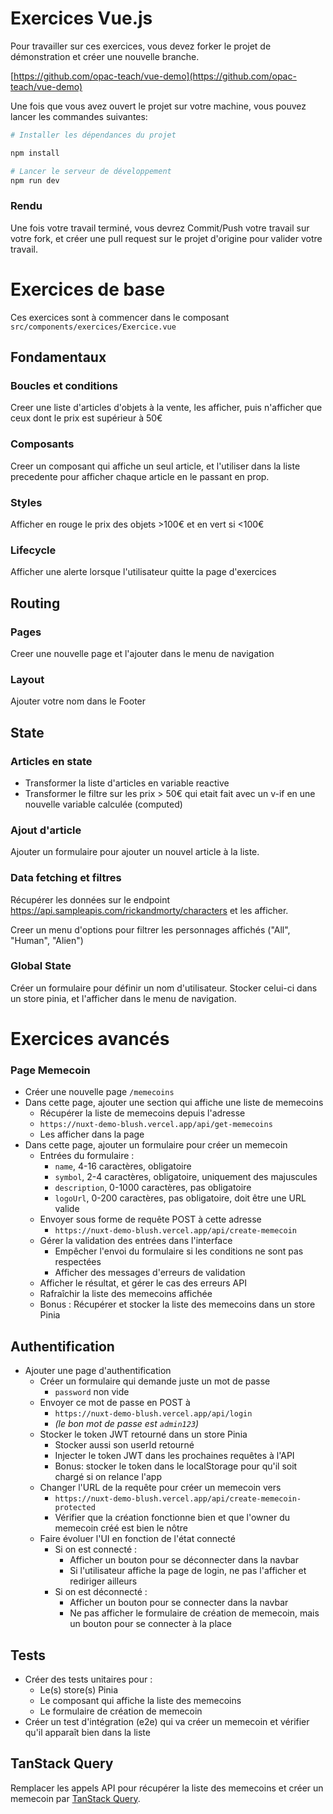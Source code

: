 # Exercices Vue.js

Pour travailler sur ces exercices, vous devez forker le projet de démonstration et créer une nouvelle branche.

[https://github.com/opac-teach/vue-demo](https://github.com/opac-teach/vue-demo)

Une fois que vous avez ouvert le projet sur votre machine, vous pouvez lancer les commandes suivantes:

```bash
# Installer les dépendances du projet

npm install

# Lancer le serveur de développement
npm run dev
```

### Rendu

Une fois votre travail terminé, vous devrez Commit/Push votre travail sur votre fork, et créer une pull request sur le projet d'origine pour valider votre travail.

# Exercices de base

Ces exercices sont à commencer dans le composant `src/components/exercices/Exercice.vue`

## Fondamentaux

### Boucles et conditions

Creer une liste d'articles d'objets à la vente, les afficher, puis n'afficher que ceux dont le prix est supérieur à 50€

### Composants

Creer un composant qui affiche un seul article, et l'utiliser dans la liste precedente pour afficher chaque article en le passant en prop.

### Styles

Afficher en rouge le prix des objets >100€ et en vert si <100€

### Lifecycle

Afficher une alerte lorsque l'utilisateur quitte la page d'exercices

## Routing

### Pages

Creer une nouvelle page et l'ajouter dans le menu de navigation

### Layout

Ajouter votre nom dans le Footer

## State

### Articles en state

- Transformer la liste d'articles en variable reactive
- Transformer le filtre sur les prix > 50€ qui etait fait avec un v-if en une nouvelle variable calculée (computed)

### Ajout d'article

Ajouter un formulaire pour ajouter un nouvel article à la liste.

### Data fetching et filtres

Récupérer les données sur le endpoint https://api.sampleapis.com/rickandmorty/characters et les afficher.

Creer un menu d'options pour filtrer les personnages affichés ("All", "Human", "Alien")

### Global State

Créer un formulaire pour définir un nom d'utilisateur. Stocker celui-ci dans un store pinia, et l'afficher dans le menu de navigation.

##

# Exercices avancés

### Page Memecoin

- Créer une nouvelle page `/memecoins`
- Dans cette page, ajouter une section qui affiche une liste de memecoins
  - Récupérer la liste de memecoins depuis l'adresse
  - `https://nuxt-demo-blush.vercel.app/api/get-memecoins`
  - Les afficher dans la page
- Dans cette page, ajouter un formulaire pour créer un memecoin
  - Entrées du formulaire :
    - `name`, 4-16 caractères, obligatoire
    - `symbol`, 2-4 caractères, obligatoire, uniquement des majuscules
    - `description`, 0-1000 caractères, pas obligatoire
    - `logoUrl`, 0-200 caractères, pas obligatoire, doit être une URL valide
  - Envoyer sous forme de requête POST à cette adresse
    - `https://nuxt-demo-blush.vercel.app/api/create-memecoin`
  - Gérer la validation des entrées dans l'interface
    - Empêcher l'envoi du formulaire si les conditions ne sont pas respectées
    - Afficher des messages d'erreurs de validation
  - Afficher le résultat, et gérer le cas des erreurs API
  - Rafraîchir la liste des memecoins affichée
  - Bonus : Récupérer et stocker la liste des memecoins dans un store Pinia

## Authentification

- Ajouter une page d'authentification
  - Créer un formulaire qui demande juste un mot de passe
    - `password` non vide
  - Envoyer ce mot de passe en POST à
    - `https://nuxt-demo-blush.vercel.app/api/login`
    - _(le bon mot de passe est `admin123`)_
  - Stocker le token JWT retourné dans un store Pinia
    - Stocker aussi son userId retourné
    - Injecter le token JWT dans les prochaines requêtes à l'API
    - Bonus: stocker le token dans le localStorage pour qu'il soit chargé si on relance l'app
  - Changer l'URL de la requête pour créer un memecoin vers
    - `https://nuxt-demo-blush.vercel.app/api/create-memecoin-protected`
    - Vérifier que la création fonctionne bien et que l'owner du memecoin créé est bien le nôtre
  - Faire évoluer l'UI en fonction de l'état connecté
    - Si on est connecté :
      - Afficher un bouton pour se déconnecter dans la navbar
      - Si l'utilisateur affiche la page de login, ne pas l'afficher et rediriger ailleurs
    - Si on est déconnecté :
      - Afficher un bouton pour se connecter dans la navbar
      - Ne pas afficher le formulaire de création de memecoin, mais un bouton pour se connecter à la place

## Tests

- Créer des tests unitaires pour :
  - Le(s) store(s) Pinia
  - Le composant qui affiche la liste des memecoins
  - Le formulaire de création de memecoin
- Créer un test d'intégration (e2e) qui va créer un memecoin et vérifier qu'il apparaît bien dans la liste

## TanStack Query

Remplacer les appels API pour récupérer la liste des memecoins et créer un memecoin par [TanStack Query](https://tanstack.com/query/latest/docs/framework/vue/overview).
